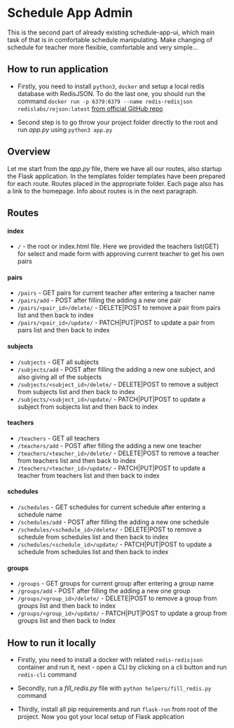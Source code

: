 # Schedule App Admin

This is the second part of already existing schedule-app-ui, which main task of that is in comfortable schedule manipulating. Make changing of schedule for teacher more flexible, comfortable and very simple...

## How to run application

- Firstly, you need to install `python3`, `docker` and setup a local redis database with RedisJSON. To do the last one, you should run the command `docker run -p 6379:6379 --name redis-redisjson redislabs/rejson:latest` [from official GitHub repo](https://github.com/RedisJSON/RedisJSON)

- Second step is to go throw your project folder directly to the root and run _app.py_ using `python3 app.py`

## Overview

Let me start from the _app.py_ file, there we have all our routes, also startup the Flask application. In the templates folder templates have been prepared for each route. Routes placed in the appropriate folder. Each page also has a link to the homepage. Info about routes is in the next paragraph.

## Routes

#### index

- `/` - the root or index.html file. Here we provided the teachers list(GET) for select and made form with approving current teacher to get his own pairs

#### pairs

- `/pairs` - GET pairs for current teacher after entering a teacher name
- `/pairs/add` - POST after filling the adding a new one pair
- `/pairs/<pair_id>/delete/` - DELETE|POST to remove a pair from pairs list and then back to index
- `/pairs/<pair_id>/update/` - PATCH|PUT|POST to update a pair from pairs list and then back to index

#### subjects

- `/subjects` - GET all subjects
- `/subjects/add` - POST after filling the adding a new one subject, and also giving all of the subjects
- `/subjects/<subject_id>/delete/` - DELETE|POST to remove a subject from subjects list and then back to index
- `/subjects/<subject_id>/update/` - PATCH|PUT|POST to update a subject from subjects list and then back to index

#### teachers

- `/teachers` - GET all teachers
- `/teachers/add` - POST after filling the adding a new one teacher
- `/teachers/<teacher_id>/delete/` - DELETE|POST to remove a teacher from teachers list and then back to index
- `/teachers/<teacher_id>/update/` - PATCH|PUT|POST to update a teacher from teachers list and then back to index

#### schedules

- `/schedules` - GET schedules for current schedule after entering a schedule name
- `/schedules/add` - POST after filling the adding a new one schedule
- `/schedules/<schedule_id>/delete/` - DELETE|POST to remove a schedule from schedules list and then back to index
- `/schedules/<schedule_id>/update/` - PATCH|PUT|POST to update a schedule from schedules list and then back to index

#### groups

- `/groups` - GET groups for current group after entering a group name
- `/groups/add` - POST after filling the adding a new one group
- `/groups/<group_id>/delete/` - DELETE|POST to remove a group from groups list and then back to index
- `/groups/<group_id>/update/` - PATCH|PUT|POST to update a group from groups list and then back to index

## How to run it locally

- Firstly, you need to install a docker with related `redis-redisjson` container and run it, next - open a CLI by clicking on a cli button and run `redis-cli` command

- Secondly, run a _fill_redis.py_ file with `python helpers/fill_redis.py` command

- Thirdly, install all pip requirements and run `flask-run` from root of the project. Now you got your local setup of Flask application
